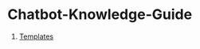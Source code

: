 # Chatbot-Knowledge-Guide

1. [Templates](https://github.com/hyperion-001/Chatbot-Knowledge-Guide/blob/main/chatbot_knowledge_guide.md#templates)
